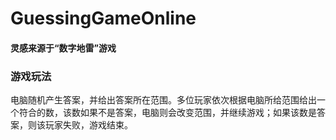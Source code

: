 # GuessingGameOnline

#### 灵感来源于“数字地雷”游戏



### 游戏玩法

   电脑随机产生答案，并给出答案所在范围。多位玩家依次根据电脑所给范围给出一个符合的数，该数如果不是答案，电脑则会改变范围，并继续游戏；如果该数是答案，则该玩家失败，游戏结束。
